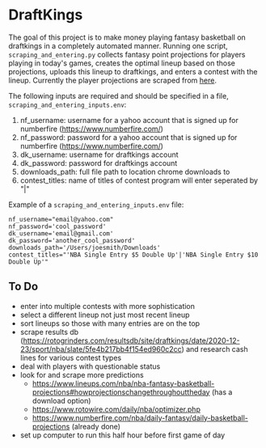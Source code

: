 # DraftKings

The goal of this project is to make money playing fantasy basketball on draftkings in a completely automated manner. Running one script, `scraping_and_entering.py` collects fantasy point projections for players playing in today's games, creates the optimal lineup based on those projections, uploads this lineup to draftkings, and enters a contest with the lineup. Currently the player projections are scraped from [here](https://www.numberfire.com). 

The following inputs are required and should be specified in a file, `scraping_and_entering_inputs.env`:
1. nf_username: username for a yahoo account that is signed up for numberfire (https://www.numberfire.com/)
2. nf_password: password for a yahoo account that is signed up for numberfire (https://www.numberfire.com/)
3. dk_username: username for draftkings account
4. dk_password: password for draftkings account
5. downloads_path: full file path to location chrome downloads to
6. contest_titles: name of titles of contest program will enter seperated by "|"

Example of a `scraping_and_entering_inputs.env` file: <br>

```
nf_username="email@yahoo.com"
nf_password='cool_password'
dk_username='email@gmail.com'
dk_password='another_cool_password'
downloads_path='/Users/joesmith/Downloads'
contest_titles="'NBA Single Entry $5 Double Up'|'NBA Single Entry $10 Double Up'"
```

## To Do 
* enter into multiple contests with more sophistication
* select a different lineup not just most recent lineup
* sort lineups so those with many entries are on the top
* scrape results db (https://rotogrinders.com/resultsdb/site/draftkings/date/2020-12-23/sport/nba/slate/5fe4b217bb4f154ed960c2cc) and research cash lines for various contest types
* deal with players with questionable status
* look for and scrape more predictions
    - https://www.lineups.com/nba/nba-fantasy-basketball-projections#howprojectionschangethroughouttheday (has a download option)
    - https://www.rotowire.com/daily/nba/optimizer.php
    - https://www.numberfire.com/nba/daily-fantasy/daily-basketball-projections (already done)
* set up computer to run this half hour before first game of day
